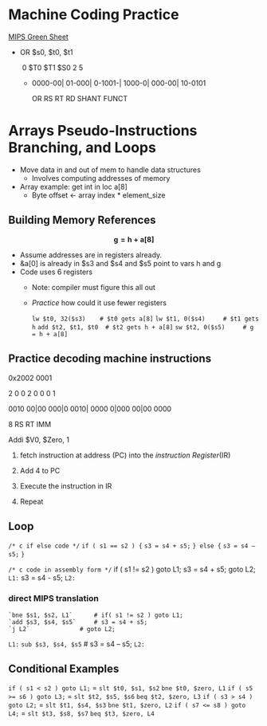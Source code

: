 # Machine Coding Practice

[MIPS Green Sheet](https://inst.eecs.berkeley.edu/~cs61c/resources/MIPS_Green_Sheet.pdf)

* OR \$s0, \$t0, \$t1

  ​	0	       \$T0	     \$T1       \$S0     		     2	  5

  * 0000-00| 01-000| 0-1001-| 1000-0| 000-00| 10-0101

    OR	        RS	       RT	    RD	SHANT	FUNCT

# Arrays Pseudo-Instructions Branching, and Loops

* Move data in and out of mem to handle data structures
  * Involves computing addresses of memory
* Array example: get int in loc a[8]
  * Byte offset <- array index * element_size


## Building Memory References
$$
\mathbf{g=h+a[8]}
$$
* Assume addresses are in registers already. 
* &a[0] is already in \$s3 and \$s4 and \$s5 point to vars h and g
* Code uses 6 registers
  * Note: compiler must figure this all out
  * _Practice_ how could it use fewer registers

    `lw $t0, 32($s3)	# $t0 gets a[8]`
    `lw $t1, 0($s4)		# $t1 gets h`
    `add $t2, $t1, $t0 	# $t2 gets h + a[8]`
    `sw $t2, 0($s5)		# g = h + a[8]`

## Practice decoding machine instructions

0x2002 0001

2		0		0		2		0		0		0		1

0010	00|00	000|0	0010|	0000	0|000	00|00	0000

8			RS		RT		IMM

Addi			\$V0,		$Zero,	1

1. fetch instruction at address (PC) into the _instruction Register_(IR)


2. Add 4 to PC
3. Execute the instruction in IR
4. Repeat



## Loop

`/* c if else code */`
`if ( s1 == s2 ) {`
 `s3 = s4 + s5;`
`} else {`
 `s3 = s4 – s5;`
`}`

`/* c code in assembly form */`
 if ( s1 != s2 ) goto L1;
 s3 = s4 + s5;
 goto L2;
`L1:`
 s3 = s4 - s5;
`L2:`

### direct MIPS translation
 	`bne $s1, $s2, L1` 		# if( s1 != s2 ) goto L1;
 	`add $s3, $s4, $s5` 	# s3 = s4 + s5;
 	`j L2` 				# goto L2;
`L1:`
 	`sub $s3, $s4, $s5` 	# s3 = s4 – s5;
`L2:`



## Conditional Examples

`if ( s1 < s2 ) goto L1;` = `slt $t0, $s1, $s2` `bne $t0, $zero, L1`
`if ( s5 >= s6 ) goto L3;` = `slt $t2, $s5, $s6` `beq $t2, $zero, L3`
`if ( s3 > s4 ) goto L2;` = `slt $t1, $s4, $s3` `bne $t1, $zero, L2`
`if ( s7 <= s8 ) goto L4;` = `slt $t3, $s8, $s7` `beq $t3, $zero, L4`